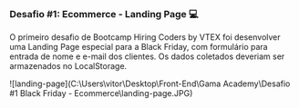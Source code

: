 ### Desafio #1: Ecommerce -  Landing Page :computer:

O primeiro desafio de Bootcamp Hiring Coders by VTEX foi desenvolver uma Landing Page especial para a Black Friday, com formulário para entrada de nome e e-mail dos clientes. Os dados coletados deveriam ser armazenados no LocalStorage.



![landing-page](C:\Users\vitor\Desktop\Front-End\Gama Academy\Desafio #1 Black Friday - Ecommerce\landing-page.JPG)